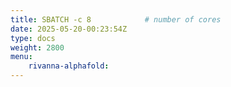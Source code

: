 ```yaml
---
title: SBATCH -c 8            # number of cores
date: 2025-05-20-00:23:54Z
type: docs 
weight: 2800
menu: 
    rivanna-alphafold:
---
```



